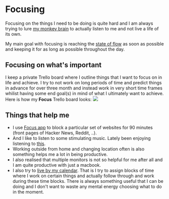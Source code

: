 # Focusing
Focusing on the things I need to be doing is quite hard and I am always trying to lure [my monkey brain](https://waitbutwhy.com/2013/10/why-procrastinators-procrastinate.html) to actually listen to me and not live a life of its own.

My main goal with focusing is reaching the [state of flow](flow/flow.md) as soon as possible and keeping it for as long as possible throughout the day.

## Focusing on what's important
I keep a private Trello board where I outline things that I want to focus on in life and achieve. I try to not work on long periods of time and predict things in advance for over three month and instead work in very short time frames whilist having some end goal(s) in mind of what I ultimately want to achieve. Here is how my __Focus__ Trello board looks:
![](https://i.imgur.com/MiPUsb9.png)

## Things that help me
- I use [Focus app](https://heyfocus.com) to block a particular set of websites for 90 minutes (front pages of Hacker News, Reddit, ..).
- And I like to listen to some stimulating music. Lately been enjoying listening to [this](spotify:user:nikitavoloboev:playlist:0epiRzQHjdJieYr0y3TdST).
- Working outside from home and changing location often is also something helps me a lot in being productive.
- I also realised that multiple monitors is not so helpful for me after all and I am quite productive with just a macbook.
- I also try to [live by my calendar](../macOS/apps/fantastical.md). That is I try to assign blocks of time where I work on certain things and actually follow through and work during these time blocks. There is always something useful that I can be doing and I don't want to waste any mental energy choosing what to do in the moment.